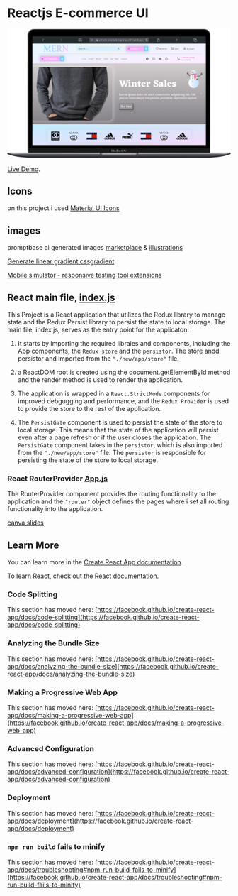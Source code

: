 # Reactjs E-commerce UI

![This is an image](./src/images/2laptop.png)

[Live Demo](https://vrit-tech-mern-project-by-tejkarki.netlify.app/).

## Icons

on this project i used [Material UI Icons](https://mui.com/material-ui/material-icons)

## images

promptbase ai generated images [marketplace](https://promptbase.com/marketplace?categories=clothes)
& [illustrations](https://icons8.com/illustrations)


[Generate linear gradient cssgradient](https://cssgradient.io/)


[Mobile simulator - responsive testing tool extensions](https://chrome.google.com/webstore/detail/mobile-simulator-responsi/ckejmhbmlajgoklhgbapkiccekfoccmk)

## React main file, [index.js](https://github.com/NGR-NP/mern-stack-course/blob/E-commerce-ui/src/index.js)

This Project is a React application that utilizes the Redux library to manage state and the Redux Persist library to persist the state to local storage. The main file, index.js, serves as the entry point for the applicaton.

1. It starts by importing the required libraies and components, including the App components, the `Redux store` and the `persistor`. The store andd persistor and imported from the `"./new/app/store"` file.

2. a ReactDOM root is created using the document.getElementById method and the render method is used to render the application.

3. The application is wrapped in a `React.StrictMode` components for improved debgugging and performance, and the `Redux Provider` is used to provide the store to the rest of the application.

4. The `PersistGate` component is used to persist the state of the store to local storage. This means that the state of the application will persist even after a page refresh or if the user closes the application. The `PersistGate` component takes in the `persistor`, which is also imported from the `"./new/app/store"` file. The `persistor` is responsible for persisting the state of the store to local storage.
 

### React RouterProvider [App.js](https://github.com/NGR-NP/mern-stack-course/blob/E-commerce-ui/src/App.js)

The RouterProvider component provides the routing functionality to the application and the `"router"` object defines the pages where i set all routing functionality into the  application. 


[canva slides](https://www.canva.com/design/DAFYyzTjL5I/71o0gL47Z9NUXYrz-yIBgA/edit?utm_content=DAFYyzTjL5I&utm_campaign=designshare&utm_medium=link2&utm_source=sharebutton)

## Learn More

You can learn more in the [Create React App documentation](https://facebook.github.io/create-react-app/docs/getting-started).

To learn React, check out the [React documentation](https://reactjs.org/).

### Code Splitting

This section has moved here: [https://facebook.github.io/create-react-app/docs/code-splitting](https://facebook.github.io/create-react-app/docs/code-splitting)

### Analyzing the Bundle Size

This section has moved here: [https://facebook.github.io/create-react-app/docs/analyzing-the-bundle-size](https://facebook.github.io/create-react-app/docs/analyzing-the-bundle-size)

### Making a Progressive Web App

This section has moved here: [https://facebook.github.io/create-react-app/docs/making-a-progressive-web-app](https://facebook.github.io/create-react-app/docs/making-a-progressive-web-app)





### Advanced Configuration

This section has moved here: [https://facebook.github.io/create-react-app/docs/advanced-configuration](https://facebook.github.io/create-react-app/docs/advanced-configuration)

### Deployment

This section has moved here: [https://facebook.github.io/create-react-app/docs/deployment](https://facebook.github.io/create-react-app/docs/deployment)

### `npm run build` fails to minify

This section has moved here: [https://facebook.github.io/create-react-app/docs/troubleshooting#npm-run-build-fails-to-minify](https://facebook.github.io/create-react-app/docs/troubleshooting#npm-run-build-fails-to-minify)
